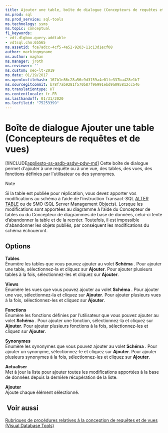 ```yaml
---
title: Ajouter une table, boîte de dialogue (Concepteurs de requêtes et de vues)
ms.prod: sql
ms.prod_service: sql-tools
ms.technology: ssms
ms.topic: conceptual
f1_keywords:
- vdt.dlgbox.query.addtable
- vdtsql.chm:65565
ms.assetid: fce7adcc-4cf5-4a52-9203-11c13d1ecf08
author: markingmyname
ms.author: maghan
ms.manager: jroth
ms.reviewer: ''
ms.custom: seo-lt-2019
ms.date: 01/19/2017
ms.openlocfilehash: 167b1e86c28a56c9d3159a4e01fe337ba428e1b7
ms.sourcegitcommit: b78f7ab9281f570b87f96991ebd9a095812cc546
ms.translationtype: HT
ms.contentlocale: fr-FR
ms.lasthandoff: 01/31/2020
ms.locfileid: "75253399"
---
```

# <a name="add-table-dialog-box-query-and-view-designers-visual-database-tools"></a>Boîte de dialogue Ajouter une table (Concepteurs de requêtes et de vues)

[!INCLUDE[appliesto-ss-asdb-asdw-pdw-md](../../includes/appliesto-ss-asdb-asdw-pdw-md.md)]
Cette boîte de dialogue permet d'ajouter à une requête ou à une vue, des tables, des vues, des fonctions définies par l'utilisateur ou des synonymes.  
  
> [!NOTE]  
> Si la table est publiée pour réplication, vous devez apporter vos modifications au schéma à l’aide de l’instruction Transact-SQL [ALTER TABLE](../../t-sql/statements/alter-table-transact-sql.md) ou de SMO (SQL Server Management Objects). Lorsque les modifications sont apportées au diagramme à l’aide du Concepteur de tables ou du Concepteur de diagrammes de base de données, celui-ci tente d’abandonner la table et de la recréer. Toutefois, il est impossible d'abandonner les objets publiés, par conséquent les modifications du schéma échoueront.  
  
## <a name="options"></a>Options  
**Tables**  
Énumère les tables que vous pouvez ajouter au volet **Schéma** . Pour ajouter une table, sélectionnez-la et cliquez sur **Ajouter**. Pour ajouter plusieurs tables à la fois, sélectionnez-les et cliquez sur **Ajouter**.  
  
**Views**  
Énumère les vues que vous pouvez ajouter au volet **Schéma** . Pour ajouter une vue, sélectionnez-la et cliquez sur **Ajouter**. Pour ajouter plusieurs vues à la fois, sélectionnez-les et cliquez sur **Ajouter**.  
  
**Fonctions**  
Énumère les fonctions définies par l’utilisateur que vous pouvez ajouter au volet **Schéma** . Pour ajouter une fonction, sélectionnez-la et cliquez sur **Ajouter**. Pour ajouter plusieurs fonctions à la fois, sélectionnez-les et cliquez sur **Ajouter**.  
  
**Synonymes**  
Énumère les synonymes que vous pouvez ajouter au volet **Schéma** . Pour ajouter un synonyme, sélectionnez-le et cliquez sur **Ajouter**. Pour ajouter plusieurs synonymes à la fois, sélectionnez-les et cliquez sur **Ajouter**.  
  
**Actualiser**  
Met à jour la liste pour ajouter toutes les modifications apportées à la base de données depuis la dernière récupération de la liste.  
  
**Ajouter**  
Ajoute chaque élément sélectionné.  
  
## <a name="see-also"></a> Voir aussi  
[Rubriques de procédures relatives à la conception de requêtes et de vues &#40;Visual Database Tools&#41;](../../ssms/visual-db-tools/design-queries-and-views-how-to-topics-visual-database-tools.md)  
  
